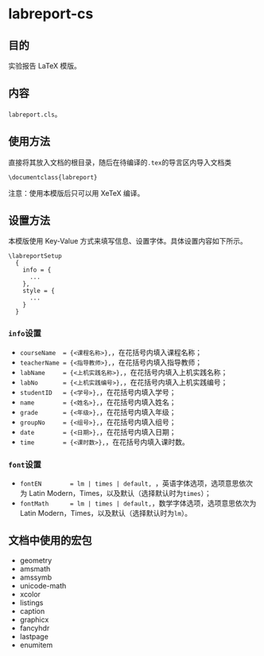 # labreport-cs

## 目的

实验报告 LaTeX 模版。

## 内容

`labreport.cls`。

## 使用方法

直接将其放入文档的根目录，随后在待编译的`.tex`的导言区内导入文档类
```
\documentclass{labreport}
```

注意：使用本模版后只可以用 XeTeX 编译。

## 设置方法

本模版使用 Key-Value 方式来填写信息、设置字体。具体设置内容如下所示。

```
\labreportSetup
  {
    info = {
      ...
    }, 
    style = {
      ...
    }
  }
```

### `info`设置

- `courseName  = {<课程名称>},`，在花括号内填入课程名称；
- `teacherName = {<指导教师>},`，在花括号内填入指导教师；
- `labName     = {<上机实践名称>},`，在花括号内填入上机实践名称；
- `labNo       = {<上机实践编号>},`，在花括号内填入上机实践编号；
- `studentID   = {<学号>},`，在花括号内填入学号；
- `name        = {<姓名>},`，在花括号内填入姓名；
- `grade       = {<年级>},`，在花括号内填入年级；
- `groupNo     = {<组号>},`，在花括号内填入组号；
- `date        = {<日期>},`，在花括号内填入日期；
- `time        = {<课时数>},`，在花括号内填入课时数。

### `font`设置

- `fontEN        = lm | times | default, `，英语字体选项，选项意思依次为 Latin Modern，Times，以及默认（选择默认时为`times`）；
- `fontMath      = lm | times | default,`，数学字体选项，选项意思依次为 Latin Modern，Times，以及默认（选择默认时为`lm`）。

## 文档中使用的宏包

- geometry
- amsmath
- amssymb
- unicode-math
- xcolor
- listings
- caption
- graphicx
- fancyhdr
- lastpage
- enumitem

